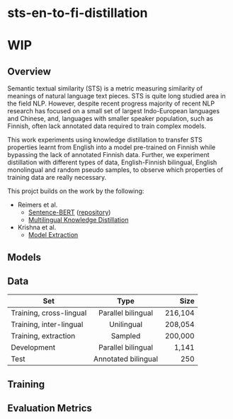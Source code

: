 # sts-en-to-fi-distillation

# WIP

## Overview

Semantic textual similarity (STS) is a metric measuring similarity of meanings of natural language text pieces. STS is quite long studied area in the field NLP. However, despite recent progress majority of recent NLP research has focused on a small set of largest Indo-European languages and Chinese, and, languages with smaller speaker population, such as Finnish, often lack annotated data required to train complex models.

This work experiments using knowledge distillation to transfer STS properties learnt from English into a model pre-trained on Finnish while bypassing the lack of annotated Finnish data. Further, we experiment distillation with different types of data, English-Finnish bilingual, English monolingual and random pseudo samples, to observe which properties of training data are really necessary.

This projct builds on the work by the following:
* Reimers et al.
  - [Sentence-BERT](https://arxiv.org/abs/1908.10084) ([repository](https://github.com/UKPLab/sentence-transformers))
  -  [Multilingual Knowledge Distillation](https://arxiv.org/abs/2004.09813)
* Krishna et al.
  - [Model Extraction](https://arxiv.org/abs/1910.12366)



## Models

## Data

| Set   |      Type      |  Size |
|----------|:-------------:|------:|
| Training, cross-lingual |   Parallel bilingual | 216,104 |
| Training, inter-lingual |    Unilingual   |   208,054 |
| Training, extraction  | Sampled |   200,000 |
| Development | Parallel bilingual| 1,141 |
| Test  | Annotated bilingual | 250 |

## Training

## Evaluation Metrics
